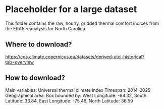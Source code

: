 # Placeholder for a large dataset

This folder contains the raw, hourly, gridded thermal comfort indices from the ERA5 reanalysis for North Carolina.

## Where to download?

https://cds.climate.copernicus.eu/datasets/derived-utci-historical?tab=overview

## How to download?

Main variables: Universal thermal climate index
Timespan: 2014-2025
Geographical area:  Box bounded by: West Longitude: -84.32, South Latitude: 33.84, East Longitude: -75.46, North Latitude: 36.59